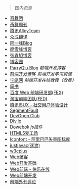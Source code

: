 > 国内资源

+ [奇舞团](https://75team.com/)
+ [奇舞周刊](https://weekly.75team.com/)
+ [腾讯AlloyTeam](http://www.alloyteam.com/)
+ [众成翻译](http://www.zcfy.cc/)
+ [阮一峰Blog](http://www.ruanyifeng.com/home.html)
+ [廖雪峰博客](https://www.liaoxuefeng.com/)
+ [张鑫旭博客](http://www.zhangxinxu.com/wordpress/)
+ [博客园](https://www.cnblogs.com/)
+ [ParryQiu Blog](http://blog.parryqiu.com/) _前端开发博客_
+ [前端开发博客](http://caibaojian.com/) _前端开发学习资源_
+ [宁皓网](https://ninghao.net/) _前端开发在线教程（收费）_
+ [简书](https://www.jianshu.com/)
+ [百度 Web 前端研发部(FEX)](http://fex.baidu.com/)
+ [淘宝前端团队(FED)](http://taobaofed.org/)
+ [腾讯ISUX - 社交用户体验设计](https://isux.tencent.com/)
+ [SegmentFault](https://segmentfault.com/)
+ [DevOpen.Club](https://devopen.club/)
+ [Div.io](http://div.io/#/welcome)
+ [Dowebok](http://www.dowebok.com/) _js插件_
+ [HTML5梦工场](http://www.html5dw.com/)
+ [Iconfont - 阿里巴巴矢量图标库](http://www.iconfont.cn/)
+ [justjavac(迷渡)](http://justjavac.com/)
+ [w3cplus](https://www.w3cplus.com/)
+ [Web骇客](http://www.webhek.com/)
+ [Web开发基础](http://wf.uisdc.com/cn/)
+ [Web前端 - 伯乐在线](http://web.jobbole.com/)
+ [Web前端开发](http://www.css88.com/)
+ [前端外刊评论](https://zhuanlan.zhihu.com/FrontendMagazine/)